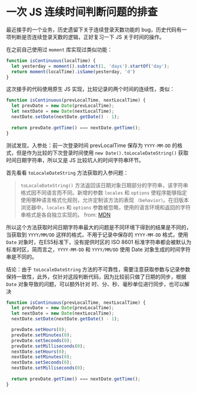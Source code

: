 # 一次 JS 连续时间判断问题的排查

最近接手的一个业务，历史遗留下关于连续登录天数功能的 bug，历史代码有一项判断是否连续登录天数的逻辑，正好复习一下 JS 关于时间的操作。

<!-- more -->

在之前自己使用过 `moment` 库实现过类似功能：
```javascript
function isContinuous(localTime) {
  let yesterday = moment().subtract(1, 'days').startOf('day');
  return moment(localTime).isSame(yesterday, 'd')
}
```
这次接手的代码使用原生 JS 实现，比较记录的两个时间的连续性，类似：
```javascript
function isContinuous(prevLocalTime, nextLocalTime) {
  let prevDate = new Date(prevLocalTime);
  let nextDate = new Date(nextLocalTime);
  nextDate.setDate(nextDate.getDate() - 1);
    
  return prevDate.getTime() === nextDate.getTime();
}
```
测试发现，入参处：前一次登录时间 prevLocalTime 保存为 `YYYY-MM-DD` 的格式，但是作为比较的下次登录时间使用 `new Date().toLocaleDateString()` 获取时间日期字符串，所以又是 JS 比较坑人的时间字符串环节。

首先看看 `toLocaleDateString` 方法获取的入参问题：
> `toLocaleDateString()` 方法返回该日期对象日期部分的字符串，该字符串格式因不同语言而不同。新增的参数 `locales` 和 `options` 使程序能够指定使用哪种语言格式化规则，允许定制该方法的表现 `（behavior）`。在旧版本浏览器中，`locales` 和 `options` 参数被忽略，使用的语言环境和返回的字符串格式是各自独立实现的。
> from: [MDN](https://developer.mozilla.org/zh-CN/docs/Web/JavaScript/Reference/Global_Objects/Date/toLocaleDateString)

所以这个方法获取时间日期字符串最大的问题是不同环境下得到的结果是不同的，当获取到 `YYYY/MM/DD` 这样的格式，不用于记录中保存的 `YYYY-MM-DD` 格式，使用 `Date` 对象时，在ES5标准下，没有提供时区的 ISO 8601 标准字符串都会被默认为标准时区，简而言之，`YYYY-MM-DD` 和 `YYYY/MM/DD` 使用 Date 对象生成的时间字符串是不同的。

结论：由于 `toLocaleDateString` 方法的不可靠性，需要注意获取参数与记录参数保持一致性，此外，仅针对这段判断代码，因为比较前只做了日期的同步，根据 `Date` 对象导致的问题，可以额外针对 时、分、秒、毫秒单位进行同步，也可以解决
```javascript
function isContinuous(prevLocalTime, nextLocalTime) {
  let prevDate = new Date(prevLocalTime);
  let nextDate = new Date(nextLocalTime);
  nextDate.setDate(nextDate.getDate() - 1);

  prevDate.setHours(0);
  prevDate.setMinutes(0);
  prevDate.setSeconds(0);
  prevDate.setMilliseconds(0);
  nextDate.setHours(0);
  nextDate.setMinutes(0);
  nextDate.setSeconds(0);
  nextDate.setMilliseconds(0);
    
  return prevDate.getTime() === nextDate.getTime();
}
```

